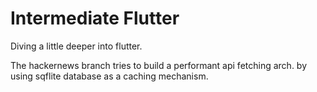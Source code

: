 # Intermediate Flutter

Diving a little deeper into flutter.

The hackernews branch tries to build a performant api fetching arch. by using sqflite database as a caching mechanism.